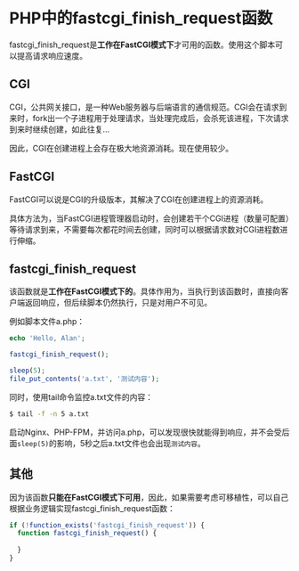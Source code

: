 # PHP中的fastcgi_finish_request函数

fastcgi_finish_request是**工作在FastCGI模式下**才可用的函数。使用这个脚本可以提高请求响应速度。

<!-- more -->

## CGI

CGI，公共网关接口，是一种Web服务器与后端语言的通信规范。CGI会在请求到来时，fork出一个子进程用于处理请求，当处理完成后，会杀死该进程，下次请求到来时继续创建，如此往复...

因此，CGI在创建进程上会存在极大地资源消耗。现在使用较少。

## FastCGI

FastCGI可以说是CGI的升级版本，其解决了CGI在创建进程上的资源消耗。

具体方法为，当FastCGI进程管理器启动时，会创建若干个CGI进程（数量可配置）等待请求到来，不需要每次都花时间去创建，同时可以根据请求数对CGI进程数进行伸缩。

## fastcgi_finish_request

该函数就是**工作在FastCGI模式下的**。具体作用为，当执行到该函数时，直接向客户端返回响应，但后续脚本仍然执行，只是对用户不可见。

例如脚本文件a.php：

```php
echo 'Hello, Alan';

fastcgi_finish_request();

sleep(5);
file_put_contents('a.txt', '测试内容');
```

同时，使用tail命令监控a.txt文件的内容：

```sh
$ tail -f -n 5 a.txt
```

启动Nginx、PHP-FPM，并访问a.php，可以发现很快就能得到响应，并不会受后面`sleep(5)`的影响，5秒之后a.txt文件也会出现`测试内容`。

## 其他

因为该函数**只能在FastCGI模式下可用**，因此，如果需要考虑可移植性，可以自己根据业务逻辑实现fastcgi_finish_request函数：


```php
if (!function_exists('fastcgi_finish_request')) {
  function fastcgi_finish_request() {
  
  }
}
```